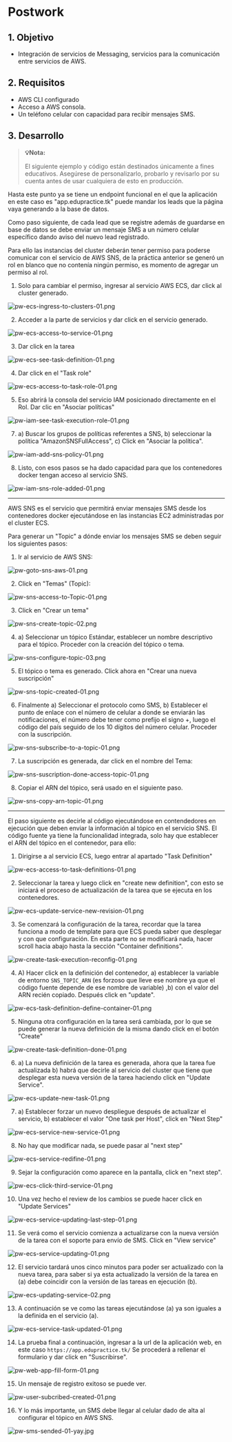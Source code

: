 # Postwork

## 1. Objetivo 
- Integración de servicios de Messaging, servicios para la comunicación entre servicios de AWS.

## 2. Requisitos
- AWS CLI configurado
- Acceso a AWS consola.
- Un teléfono celular con capacidad para recibir mensajes SMS.


## 3. Desarrollo 

> **💡Nota:**
>
> El siguiente ejemplo y código están destinados únicamente a fines educativos. Asegúrese de personalizarlo, probarlo y revisarlo por su cuenta antes de usar cualquiera de esto en producción.


Hasta este punto ya se tiene un endpoint funcional en el que la aplicación en este caso es "app.edupractice.tk" puede mandar los leads que la página vaya generando a la base de datos.

Como paso siguiente, de cada lead que se registre además de guardarse en base de datos se debe enviar un mensaje SMS a un número celular específico dando aviso del nuevo lead registrado.

Para ello las instancias del cluster deberán tener permiso para poderse comunicar con el servicio de AWS SNS, de la práctica anterior se generó un rol en blanco que no contenía ningún permiso, es momento de agregar un permiso al rol.

1. Solo para cambiar el permiso, ingresar al servicio AWS ECS, dar click al cluster generado.

![pw-ecs-ingress-to-clusters-01.png](img/pw-ecs-ingress-to-clusters-01.png)



2. Acceder a la parte de servicios y dar click en el servicio generado.

![pw-ecs-access-to-service-01.png](img/pw-ecs-access-to-service-01.png)



3. Dar click en la tarea

![pw-ecs-see-task-definition-01.png](img/pw-ecs-see-task-definition-01.png)


4. Dar click en el "Task role"

 ![pw-ecs-access-to-task-role-01.png](img/pw-ecs-access-to-task-role-01.png)


5. Eso abrirá la consola del servicio IAM posicionado directamente en el Rol. Dar clic en "Asociar políticas"

![pw-iam-see-task-execution-role-01.png](img/pw-iam-see-task-execution-role-01.png)

7. a) Buscar los grupos de políticas referentes a SNS, b) seleccionar la política "AmazonSNSFullAccess", c) Click en "Asociar la política".

![pw-iam-add-sns-policy-01.png](img/pw-iam-add-sns-policy-01.png)


8. Listo, con esos pasos se ha dado capacidad para que los contenedores docker tengan acceso al servicio SNS.

![pw-iam-sns-role-added-01.png](img/pw-iam-sns-role-added-01.png)



--------------------

AWS SNS es el servicio que permitirá enviar mensajes SMS desde los contenedores docker ejecutándose en las instancias EC2 administradas por el cluster ECS.

Para generar un "Topic" a dónde enviar los mensajes SMS se deben seguir los siguientes pasos:

1. Ir al servicio de AWS SNS:

![pw-goto-sns-aws-01.png](img/pw-goto-sns-aws-01.png)

2. Click en "Temas" (Topic):

![pw-sns-access-to-Topic-01.png](img/pw-sns-access-to-Topic-01.png)

3. Click en "Crear un tema"

![pw-sns-create-topic-02.png](img/pw-sns-create-topic-02.png)

4. a) Seleccionar un tópico Estándar, establecer un nombre descriptivo para el tópico. Proceder con la creación del tópico o tema.

![pw-sns-configure-topic-03.png](img/pw-sns-configure-topic-03.png)

5. El tópico o tema es generado. Click ahora en "Crear una nueva suscripción"

![pw-sns-topic-created-01.png](img/pw-sns-topic-created-01.png)


6. Finalmente a) Seleccionar el protocolo como SMS, b) Establecer el punto de enlace con el número de celular a donde se enviarán las notificaciones, el número debe tener como prefijo el signo +, luego el código del país seguido de los 10 dígitos del número celular. Proceder con la suscripción.

![pw-sns-subscribe-to-a-topic-01.png](img/pw-sns-subscribe-to-a-topic-01.png)


7. La suscripción es generada, dar click en el nombre del Tema:

![pw-sns-suscription-done-access-topic-01.png](img/pw-sns-suscription-done-access-topic-01.png)


8. Copiar el ARN del tópico, será usado en el siguiente paso.

![pw-sns-copy-arn-topic-01.png](img/pw-sns-copy-arn-topic-01.png)


-----------------------------------------


El paso siguiente es decirle al código ejecutándose en  contendedores en ejecución que deben enviar la información al tópico en el servicio SNS.
El código fuente ya tiene la funcionalidad integrada, solo hay que establecer el ARN del tópico en el contenedor, para ello:

1. Dirigirse a al servicio ECS, luego entrar al apartado "Task Definition"

![pw-ecs-access-to-task-definitions-01.png](img/pw-ecs-access-to-task-definitions-01.png)

2. Seleccionar la tarea y luego click en "create new definition", con esto se iniciará el proceso de actualización de la tarea que se ejecuta en los contenedores.

![pw-ecs-update-service-new-revision-01.png](img/pw-ecs-update-service-new-revision-01.png)


3. Se comenzará la configuración de la tarea, recordar que la tarea funciona a modo de template para que ECS pueda saber que desplegar y con que configuración. En esta parte no se modificará nada, hacer scroll hacia abajo hasta la sección "Container definitions".

![pw-create-task-execution-reconfig-01.png](img/pw-create-task-execution-reconfig-01.png)

4. A) Hacer click en la definición del contenedor, a) establecer la variable de entorno `SNS_TOPIC_ARN` (es forzoso que lleve ese nombre ya que el código fuente depende de ese nombre de variable) ,b) con el valor del ARN recién copiado.  Después click en "update".

![pw-ecs-task-definition-define-container-01.png](img/pw-ecs-task-definition-define-container-01.png)

5. Ninguna otra configuración en la tarea será cambiada, por lo que se puede generar la nueva definición de la misma dando click en el botón "Create"

![pw-create-task-definition-done-01.png](img/pw-create-task-definition-done-01.png)


6. a) La nueva definición de la tarea es generada, ahora que la tarea fue actualizada b) habrá que decirle al servicio del cluster que tiene que desplegar esta nueva versión de la tarea haciendo click en "Update Service".

![pw-ecs-update-new-task-01.png](img/pw-ecs-update-new-task-01.png)


7. a) Establecer forzar un nuevo despliegue después de actualizar el servicio, b) establecer el valor "One task per Host", click en "Next Step"

![pw-ecs-service-new-service-01.png](img/pw-ecs-service-new-service-01.png)


8. No hay que modificar nada, se puede pasar al "next step"

![pw-ecs-service-redifine-01.png](img/pw-ecs-service-redifine-01.png)

9. Sejar la configuración como aparece en la pantalla, click en "next step".

![pw-ecs-click-third-service-01.png](img/pw-ecs-click-third-service-01.png)

10. Una vez hecho el review de los cambios se puede hacer click en "Update Services"

![pw-ecs-service-updating-last-step-01.png](img/pw-ecs-service-updating-last-step-01.png)

11. Se verá como el servicio comienza a actualizarse con la nueva versión de la tarea con el soporte para envío de SMS. Click en "View service"

![pw-ecs-service-updating-01.png](img/pw-ecs-service-updating-01.png)

12. El servicio tardará unos cinco minutos para poder ser actualizado con la nueva tarea, para saber si ya esta actualizado la versión de la tarea en (a) debe coincidir con la versión de las tareas en ejecución (b). 

![pw-ecs-updating-service-02.png](img/pw-ecs-updating-service-02.png)

13. A continuación se ve como las tareas ejecutándose (a) ya son iguales a la definida en el servicio (a).

![pw-ecs-service-task-updated-01.png](img/pw-ecs-service-task-updated-01.png)


14. La prueba final a continuación, ingresar a la url de la aplicación web, en este caso `https://app.edupractice.tk/`  Se procederá a rellenar el formulario y dar click en "Suscribirse".


![pw-web-app-fill-form-01.png](img/pw-web-app-fill-form-01.png)

15. Un mensaje de registro exitoso se puede ver.

![pw-user-subcribed-created-01.png](img/pw-user-subcribed-created-01.png)

16. Y lo más importante, un SMS debe llegar al celular dado de alta al configurar el tópico en AWS SNS.

![pw-sms-sended-01-yay.jpg](img/pw-sms-sended-01-yay.jpg)


